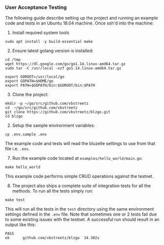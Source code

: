 ### User Acceptance Testing

The following guide describe setting up the project and running an example code and tests in an Ubuntu 18.04 machine. Once ssh'd into the machine:

1. Install required system tools

```
sudo apt install -y build-essential make
```

2. Ensure latest golang version is installed:

```
cd /tmp
wget https://dl.google.com/go/go1.14.linux-amd64.tar.gz
sudo tar -C /usr/local -xzf go1.14.linux-amd64.tar.gz

export GOROOT=/usr/local/go
export GOPATH=$HOME/go
export PATH=$GOPATH/bin:$GOROOT/bin:$PATH
```

3. Clone the project:

```
mkdir -p ~/go/src/github.com/vbstreetz
cd  ~/go/src/github.com/vbstreetz
git clone https://github.com/vbstreetz/blzgo.git
cd blzgo
```

2. Setup the sample environment variables:

```
cp .env.sample .env
```

The example code and tests will read the bluzelle settings to use from that file i.e. `.env`.

7. Run the example code located at `examples/hello_world/main.go`:

```
make hello_world
```

This example code performs simple CRUD operations against the testnet.

8. The project also ships a complete suite of integration tests for all the methods. To run all the tests simply run:

```
make test
```

This will run all the tests in the `test` directory using the same environment settings defined in the `.env` file.
Note that sometimes one or 2 tests fail due to some existing issues with the testnet. A successful run should result in an output like this:

```
PASS
ok  	github.com/vbstreetz/blzgo	34.302s
```
